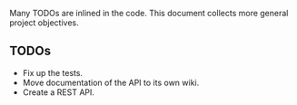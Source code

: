 Many TODOs are inlined in the code. This document collects more general project objectives.

TODOs
----
* Fix up the tests.
* Move documentation of the API to its own wiki.
* Create a REST API.

